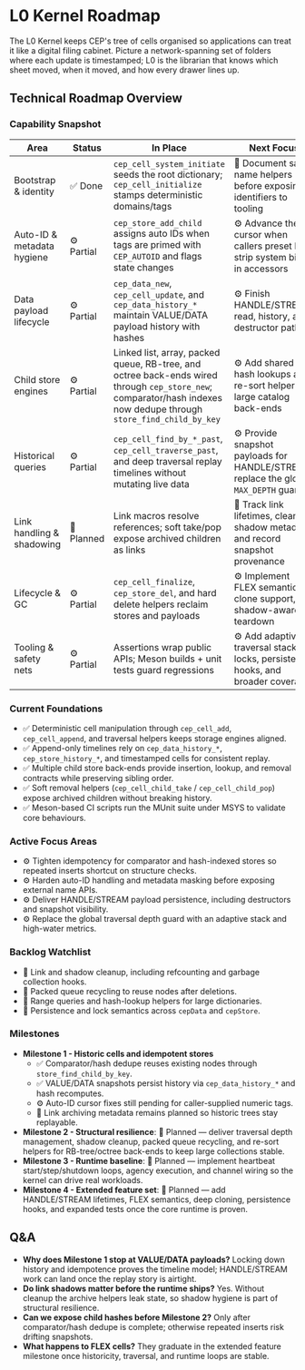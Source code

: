 # L0 Kernel Roadmap

The L0 Kernel keeps CEP's tree of cells organised so applications can treat it like a digital filing cabinet. Picture a network-spanning set of folders where each update is timestamped; L0 is the librarian that knows which sheet moved, when it moved, and how every drawer lines up.

## Technical Roadmap Overview

### Capability Snapshot
| Area | Status | In Place | Next Focus |
| --- | --- | --- | --- |
| Bootstrap & identity | ✅ Done | `cep_cell_system_initiate` seeds the root dictionary; `cep_cell_initialize` stamps deterministic domains/tags | 📎 Document safe-name helpers before exposing identifiers to tooling |
| Auto-ID & metadata hygiene | ⚙️ Partial | `cep_store_add_child` assigns auto IDs when tags are primed with `CEP_AUTOID` and flags state changes | ⚙️ Advance the cursor when callers preset IDs; strip system bits in accessors |
| Data payload lifecycle | ⚙️ Partial | `cep_data_new`, `cep_cell_update`, and `cep_data_history_*` maintain VALUE/DATA payload history with hashes | ⚙️ Finish HANDLE/STREAM read, history, and destructor paths |
| Child store engines | ⚙️ Partial | Linked list, array, packed queue, RB-tree, and octree back-ends wired through `cep_store_new`; comparator/hash indexes now dedupe through `store_find_child_by_key` | ⚙️ Add shared hash lookups and re-sort helpers for large catalog back-ends |
| Historical queries | ⚙️ Partial | `cep_cell_find_by_*_past`, `cep_cell_traverse_past`, and deep traversal replay timelines without mutating live data | ⚙️ Provide snapshot payloads for HANDLE/STREAM; replace the global `MAX_DEPTH` guard |
| Link handling & shadowing | 📎 Planned | Link macros resolve references; soft take/pop expose archived children as links | 📎 Track link lifetimes, clean shadow metadata, and record snapshot provenance |
| Lifecycle & GC | ⚙️ Partial | `cep_cell_finalize`, `cep_store_del`, and hard delete helpers reclaim stores and payloads | ⚙️ Implement FLEX semantics, clone support, and shadow-aware teardown |
| Tooling & safety nets | ⚙️ Partial | Assertions wrap public APIs; Meson builds + unit tests guard regressions | ⚙️ Add adaptive traversal stacks, locks, persistence hooks, and broader coverage |

### Current Foundations
- ✅ Deterministic cell manipulation through `cep_cell_add`, `cep_cell_append`, and traversal helpers keeps storage engines aligned.
- ✅ Append-only timelines rely on `cep_data_history_*`, `cep_store_history_*`, and timestamped cells for consistent replay.
- ✅ Multiple child store back-ends provide insertion, lookup, and removal contracts while preserving sibling order.
- ✅ Soft removal helpers (`cep_cell_child_take` / `cep_cell_child_pop`) expose archived children without breaking history.
- ✅ Meson-based CI scripts run the MUnit suite under MSYS to validate core behaviours.

### Active Focus Areas
- ⚙️ Tighten idempotency for comparator and hash-indexed stores so repeated inserts shortcut on structure checks.
- ⚙️ Harden auto-ID handling and metadata masking before exposing external name APIs.
- ⚙️ Deliver HANDLE/STREAM payload persistence, including destructors and snapshot visibility.
- ⚙️ Replace the global traversal depth guard with an adaptive stack and high-water metrics.

### Backlog Watchlist
- 📎 Link and shadow cleanup, including refcounting and garbage collection hooks.
- 📎 Packed queue recycling to reuse nodes after deletions.
- 📎 Range queries and hash-lookup helpers for large dictionaries.
- 📎 Persistence and lock semantics across `cepData` and `cepStore`.

### Milestones
- **Milestone 1 - Historic cells and idempotent stores**
  - ✅ Comparator/hash dedupe reuses existing nodes through `store_find_child_by_key`.
  - ✅ VALUE/DATA snapshots persist history via `cep_data_history_*` and hash recomputes.
  - ⚙️ Auto-ID cursor fixes still pending for caller-supplied numeric tags.
  - 📎 Link archiving metadata remains planned so historic trees stay replayable.
- **Milestone 2 - Structural resilience**: 📎 Planned — deliver traversal depth management, shadow cleanup, packed queue recycling, and re-sort helpers for RB-tree/octree back-ends to keep large collections stable.
- **Milestone 3 - Runtime baseline**: 📎 Planned — implement heartbeat start/step/shutdown loops, agency execution, and channel wiring so the kernel can drive real workloads.
- **Milestone 4 - Extended feature set**: 📎 Planned — add HANDLE/STREAM lifetimes, FLEX semantics, deep cloning, persistence hooks, and expanded tests once the core runtime is proven.

## Q&A
- **Why does Milestone 1 stop at VALUE/DATA payloads?** Locking down history and idempotence proves the timeline model; HANDLE/STREAM work can land once the replay story is airtight.
- **Do link shadows matter before the runtime ships?** Yes. Without cleanup the archive helpers leak state, so shadow hygiene is part of structural resilience.
- **Can we expose child hashes before Milestone 2?** Only after comparator/hash dedupe is complete; otherwise repeated inserts risk drifting snapshots.
- **What happens to FLEX cells?** They graduate in the extended feature milestone once historicity, traversal, and runtime loops are stable.
